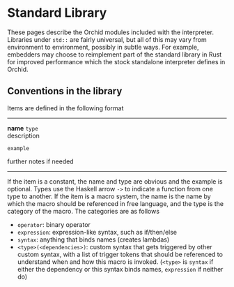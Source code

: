 # Standard Library

These pages describe the Orchid modules included with the interpreter. Libraries under `std::` are fairly universal, but all of this may vary from environment to environment, possibly in subtle ways. For example, embedders may choose to reimplement part of the standard library in Rust for improved performance which the stock standalone interpreter defines in Orchid.

## Conventions in the library

Items are defined in the following format

---

**name** `type` <br/>
description

```
example
```

further notes if needed

---

If the item is a constant, the name and type are obvious and the example is optional. Types use the Haskell arrow `->` to indicate a function from one type to another. If the item is a macro system, the name is the name by which the macro should be referenced in free language, and the type is the category of the macro. The categories are as follows

- `operator`: binary operator
- `expression`: expression-like syntax, such as if/then/else
- `syntax`: anything that binds names (creates lambdas)
- `<type>(<dependencies>)`: custom syntax that gets triggered by other custom syntax, with a list of trigger tokens that should be referenced to understand when and how this macro is invoked. (`<type>` is `syntax` if either the dependency or this syntax binds names, `expression` if neither do)